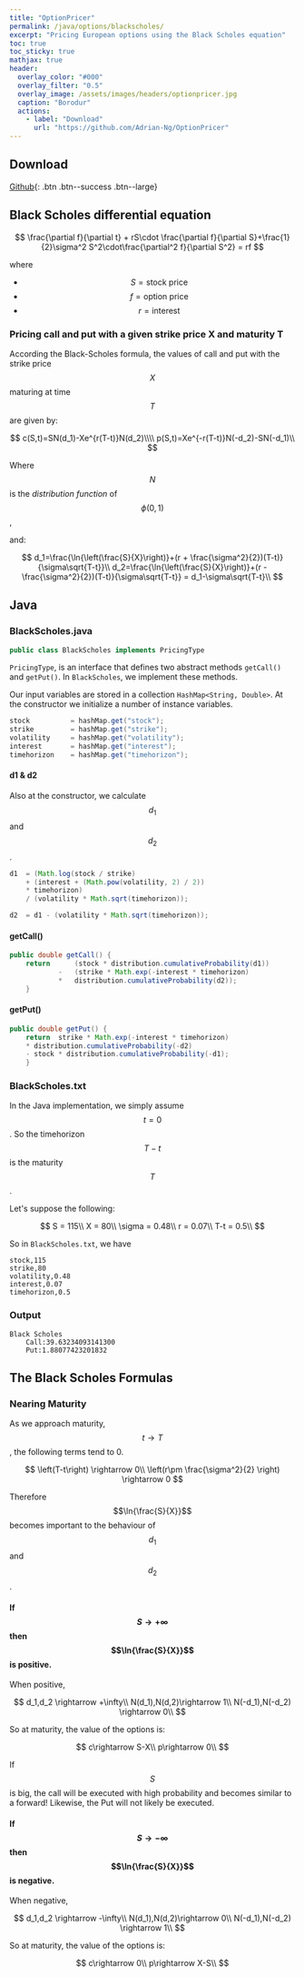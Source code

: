 ```yaml
---
title: "OptionPricer"
permalink: /java/options/blackscholes/
excerpt: "Pricing European options using the Black Scholes equation"
toc: true
toc_sticky: true
mathjax: true
header:
  overlay_color: "#000"
  overlay_filter: "0.5"
  overlay_image: /assets/images/headers/optionpricer.jpg
  caption: "Borodur"  
  actions:
    - label: "Download"
      url: "https://github.com/Adrian-Ng/OptionPricer"
---
```


## Download

[Github](https://github.com/Adrian-Ng/OptionPricer){: .btn .btn--success .btn--large}

## Black Scholes differential equation

$$
\frac{\partial f}{\partial t} + rS\cdot \frac{\partial f}{\partial S}+\frac{1}{2}\sigma^2 S^2\cdot\frac{\partial^2 f}{\partial S^2} = rf
$$

where

* $$S = \text{stock price}$$
* $$f = \text{option price}$$
* $$r = \text{interest}$$

### Pricing call and put with a given strike price X and maturity T

According the Black-Scholes formula, the values of call and put with the strike price $$X$$ maturing at time $$T$$ are given by:

$$
c(S,t)=SN(d_1)-Xe^{r(T-t)}N(d_2)\\\\
p(S,t)=Xe^{-r(T-t)}N(-d_2)-SN(-d_1)\\
$$

Where $$N$$ is the _distribution function_ of $$\phi(0,1)$$,

and:

$$
d_1=\frac{\ln{\left(\frac{S}{X}\right)}+(r + \frac{\sigma^2}{2})(T-t)}{\sigma\sqrt{T-t}}\\
d_2=\frac{\ln{\left(\frac{S}{X}\right)}+(r - \frac{\sigma^2}{2})(T-t)}{\sigma\sqrt{T-t}} = d_1-\sigma\sqrt{T-t}\\
$$

## Java

### BlackScholes.java

```java
public class BlackScholes implements PricingType
```
`PricingType`, is an interface that defines two abstract methods `getCall()` and `getPut()`.
In `BlackScholes`, we implement these methods.

Our input variables are stored in a collection `HashMap<String, Double>`. At the constructor we initialize a number of instance variables.

```java
stock          = hashMap.get("stock");
strike         = hashMap.get("strike");
volatility     = hashMap.get("volatility");
interest       = hashMap.get("interest");
timehorizon    = hashMap.get("timehorizon");
```

#### d1 & d2

Also at the constructor, we calculate $$d_1$$ and $$d_2$$.

```java
d1 	= (Math.log(stock / strike) 
	+ (interest + (Math.pow(volatility, 2) / 2)) 
	* timehorizon)
	/ (volatility * Math.sqrt(timehorizon));

d2 	= d1 - (volatility * Math.sqrt(timehorizon));
```

#### getCall()

```java
public double getCall() {
    return      (stock * distribution.cumulativeProbability(d1))
            -   (strike * Math.exp(-interest * timehorizon)
            *   distribution.cumulativeProbability(d2));
    }
```

#### getPut()
```java
public double getPut() {
    return  strike * Math.exp(-interest * timehorizon)
    * distribution.cumulativeProbability(-d2)
    - stock * distribution.cumulativeProbability(-d1);
    }
```

### BlackScholes.txt

In the Java implementation, we simply assume $$t=0$$.
So the timehorizon $$T-t$$ is the maturity $$T$$. 

Let's suppose the following:

$$
S = 115\\
X = 80\\
\sigma = 0.48\\
r = 0.07\\
T-t = 0.5\\
$$

So in `BlackScholes.txt`, we have

```
stock,115
strike,80
volatility,0.48
interest,0.07
timehorizon,0.5
```

### Output
```
Black Scholes
	Call:39.63234093141300
	Put:1.88077423201832
```
## The Black Scholes Formulas

### Nearing Maturity

As we approach maturity, $$t \rightarrow T$$, the following terms tend to 0.

$$
\left(T-t\right) \rightarrow 0\\
\left(r\pm \frac{\sigma^2}{2} \right) \rightarrow 0
$$

Therefore $$\ln{\frac{S}{X}}$$ becomes important to the behaviour of $$d_1$$ and $$d_2$$.


#### If $$S \rightarrow +\infty$$ then $$\ln{\frac{S}{X}}$$ is positive.

When positive,

$$
d_1,d_2 \rightarrow +\infty\\
N(d_1),N(d,2)\rightarrow 1\\
N(-d_1),N(-d_2) \rightarrow 0\\
$$

So at maturity, the value of the options is:

$$
c\rightarrow S-X\\
p\rightarrow 0\\
$$ 

If $$S$$ is big, the call will be executed with high probability and becomes similar to a forward!
Likewise, the Put will not likely be executed.


#### If $$S \rightarrow -\infty$$ then $$\ln{\frac{S}{X}}$$ is negative.

When negative,

$$
d_1,d_2 \rightarrow -\infty\\
N(d_1),N(d,2)\rightarrow 0\\
N(-d_1),N(-d_2) \rightarrow 1\\
$$

So at maturity, the value of the options is:

$$
c\rightarrow 0\\
p\rightarrow X-S\\
$$ 



